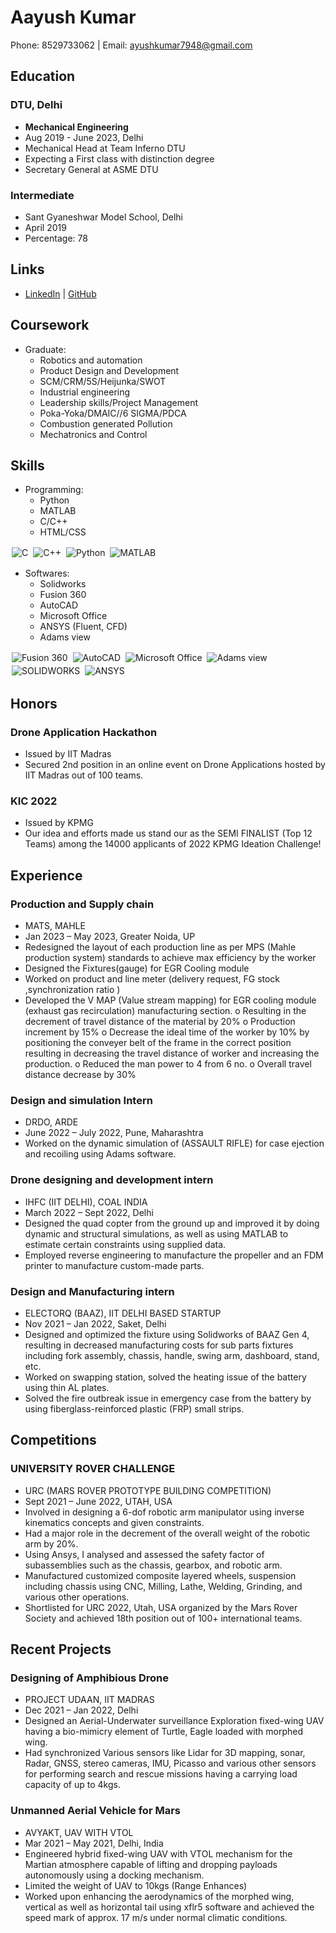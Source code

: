# Aayush Kumar

Phone: 8529733062 | Email: [ayushkumar7948@gmail.com](mailto:ayushkumar7948@gmail.com)

## Education

### DTU, Delhi
- **Mechanical Engineering**
- Aug 2019 - June 2023, Delhi
- Mechanical Head at Team Inferno DTU
- Expecting a First class with distinction degree
- Secretary General at ASME DTU

### Intermediate
- Sant Gyaneshwar Model School, Delhi
- April 2019
- Percentage: 78

## Links

- [LinkedIn](https://www.linkedin.com/in/aayush-kumar-741097192/) | [GitHub](https://github.com/ayush5479)

## Coursework

- Graduate:
  - Robotics and automation
  - Product Design and Development
  - SCM/CRM/5S/Heijunka/SWOT
  - Industrial engineering
  - Leadership skills/Project Management
  - Poka-Yoka/DMAIC//6 SIGMA/PDCA
  - Combustion generated Pollution
  - Mechatronics and Control

## Skills

- Programming:
  - Python
  - MATLAB
  - C/C++
  - HTML/CSS
<img alt="C" src="https://img.shields.io/badge/c%20-%2300599C.svg?&style=for-the-badge&logo=c&logoColor=white" style="margin:2px;"/>
<img alt="C++" src="https://img.shields.io/badge/c++%20-%2300599C.svg?&style=for-the-badge&logo=c%2B%2B&ogoColor=white" style="margin:2px;"/>
<img alt="Python" src="https://img.shields.io/badge/python%20-%2314354C.svg?&style=for-the-badge&logo=python&logoColor=white" style="margin:2px;"/>
<img alt="MATLAB" src="https://img.shields.io/static/v1?style=for-the-badge&message=HTML5&color=E34F26&logo=HTML5&logoColor=FFFFFF&label=" style="margin:2px;"/>

- Softwares:
  - Solidworks
  - Fusion 360
  - AutoCAD
  - Microsoft Office
  - ANSYS (Fluent, CFD)
  - Adams view

<img alt="Fusion 360" src="https://img.shields.io/badge/Fusion 360%20-%23323330.svg?&style=for-the-badge&logo=Fusion 360&logoColor=%23F7DF1E" style="margin:2px;"/>
<img alt="AutoCAD" src="https://img.shields.io/badge/autocad%20-%23563D7C.svg?&style=for-the-badge&logo=autocad&logoColor=white" style="margin:2px;"/>
<img alt="Microsoft Office" src="https://img.shields.io/static/v1?style=for-the-badge&message=Microsoft Office&color=222222&logo=Microsoft Office&logoColor=06B6D4&label=" style="margin:2px;"/>
<img alt="Adams view" src="https://img.shields.io/badge/Adams%20view-%23F05033.svg?&style=for-the-badge&logo=Adams%20view&logoColor=white" style="margin:2px;"/>
<img alt="SOLIDWORKS" src="https://img.shields.io/badge/SOLIDWORKS%20-%23121011.svg?&style=for-the-badge&logo=SOLIDWORKS&logoColor=white" style="margin:2px;"/>
<img alt="ANSYS" src ="https://img.shields.io/badge/ANSYS-%234ea94b.svg?&style=for-the-badge&logo=ANSYS&logoColor=white" style="margin:2px;"/>


## Honors

### Drone Application Hackathon
- Issued by IIT Madras
- Secured 2nd position in an online event on Drone Applications hosted by IIT Madras out of 100 teams.

### KIC 2022
- Issued by KPMG
- Our idea and efforts made us stand our as the SEMI FINALIST (Top 12 Teams) among the 14000 applicants of 2022 KPMG Ideation Challenge!

## Experience

### Production and Supply chain
- MATS, MAHLE
- Jan 2023 – May 2023, Greater Noida, UP
- Redesigned the layout of each production line as per MPS (Mahle production system) standards to achieve max efficiency by the worker
- Designed the Fixtures(gauge) for EGR Cooling module
- Worked on product and line meter (delivery request, FG stock ,synchronization ratio )
- Developed the V MAP (Value stream mapping) for EGR cooling module (exhaust gas recirculation) manufacturing section.
      o	Resulting in the decrement of travel distance of the material by 20% 
      o	Production increment by 15%
      o	Decrease the ideal time of the worker by 10% by positioning the conveyer belt of the frame in the correct position resulting in decreasing the travel distance of worker and increasing the production.
      o	Reduced the man power to 4 from 6 no.
      o	Overall travel distance decrease by 30%


### Design and simulation Intern
- DRDO, ARDE
- June 2022 – July 2022, Pune, Maharashtra
- Worked on the dynamic simulation of (ASSAULT RIFLE) for case ejection and recoiling using Adams software.

### Drone designing and development intern
- IHFC (IIT DELHI), COAL INDIA
- March 2022 – Sept 2022, Delhi
- Designed the quad copter from the ground up and improved it by doing dynamic and structural simulations, as well as using MATLAB to estimate certain constraints using supplied data.
- Employed reverse engineering to manufacture the propeller and an FDM printer to manufacture custom-made parts.

### Design and Manufacturing intern
- ELECTORQ (BAAZ), IIT DELHI BASED STARTUP
- Nov 2021 – Jan 2022, Saket, Delhi
- Designed and optimized the fixture using Solidworks of BAAZ Gen 4, resulting in decreased manufacturing costs for sub parts fixtures including fork assembly, chassis, handle, swing arm, dashboard, stand, etc.
- Worked on swapping station, solved the heating issue of the battery using thin AL plates.
- Solved the fire outbreak issue in emergency case from the battery by using fiberglass-reinforced plastic (FRP) small strips.

## Competitions

### UNIVERSITY ROVER CHALLENGE
- URC (MARS ROVER PROTOTYPE BUILDING COMPETITION)
- Sept 2021 – June 2022, UTAH, USA
- Involved in designing a 6-dof robotic arm manipulator using inverse kinematics concepts and given constraints.
- Had a major role in the decrement of the overall weight of the robotic arm by 20%. 
- Using Ansys, I analysed and assessed the safety factor of subassemblies such as the chassis, gearbox, and robotic arm.
- Manufactured customized composite layered wheels, suspension including chassis using CNC, Milling, Lathe, Welding, Grinding, and various other operations.  
- Shortlisted for URC 2022, Utah, USA organized by the Mars Rover Society and achieved 18th position out of 100+ international teams.

## Recent Projects

### Designing of Amphibious Drone
- PROJECT UDAAN, IIT MADRAS
- Dec 2021 – Jan 2022, Delhi
- Designed an Aerial-Underwater surveillance Exploration fixed-wing UAV having a bio-mimicry element of Turtle, Eagle loaded with morphed wing.
- Had synchronized Various sensors like Lidar for 3D mapping, sonar, Radar, GNSS, stereo cameras, IMU, Picasso and various other sensors for performing search and rescue missions having a carrying load capacity of up to 4kgs.

### Unmanned Aerial Vehicle for Mars
- AVYAKT, UAV WITH VTOL
- Mar 2021 – May 2021, Delhi, India
- Engineered hybrid fixed-wing UAV with VTOL mechanism for the Martian atmosphere capable of lifting and dropping payloads autonomously using a docking mechanism.
- Limited the weight of UAV to 10kgs (Range Enhances)
- Worked upon enhancing the aerodynamics of the morphed wing, vertical as well as horizontal tail using xflr5 software and achieved the speed mark of approx. 17 m/s under normal climatic conditions. 
